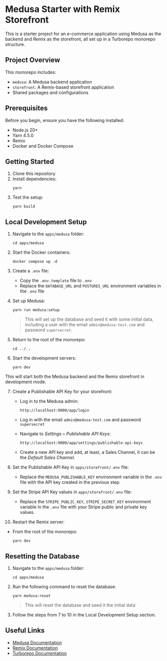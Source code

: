 # Medusa Starter with Remix Storefront

This is a starter project for an e-commerce application using Medusa as the backend and Remix as the storefront, all set up in a Turborepo monorepo structure.

## Project Overview

This monorepo includes:

- `medusa`: A Medusa backend application
- `storefront`: A Remix-based storefront application
- Shared packages and configurations

## Prerequisites

Before you begin, ensure you have the following installed:

- Node.js 20+
- Yarn 4.5.0
- Remix
- Docker and Docker Compose

## Getting Started

1. Clone this repository
2. Install dependencies:
   ```
   yarn
   ```
3. Test the setup:
   ```
   yarn build
   ```

## Local Development Setup

1. Navigate to the `apps/medusa` folder:

   ```
   cd apps/medusa
   ```

2. Start the Docker containers:

   ```
   docker compose up -d
   ```

3. Create a `.env` file:

   - Copy the `.env.template` file to `.env`
   - Replace the `DATABASE_URL` and `POSTGRES_URL` environment variables in the `.env` file

4. Set up Medusa:

   ```
   yarn run medusa:setup
   ```

   > This will set up the database and seed it with some initial data, including a user with the email `admin@medusa-test.com` and password `supersecret`.

5. Return to the root of the monorepo:

   ```
   cd ../..
   ```

6. Start the development servers:
   ```
   yarn dev
   ```

This will start both the Medusa backend and the Remix storefront in development mode.

7. Create a Publishable API Key for your storefront:

   - Log in to the Medusa admin:

     `http://localhost:9000/app/login`

   - Log in with the email `admin@medusa-test.com` and password `supersecret`
   - Navigate to _Settings_ `>` _Publishable API Keys_:

     `http://localhost:9000/app/settings/publishable-api-keys`

   - Create a new API key and add, at least, a Sales Channel, it can be the _Default Sales Channel_.

8. Set the Publishable API Key in `apps/storefront/.env` file:

   - Replace the `MEDUSA_PUBLISHABLE_KEY` environment variable in the `.env` file with the API key created in the previous step.

9. Set the Stripe API Key values in `apps/storefront/.env` file:

   - Replace the `STRIPE_PUBLIC_KEY`, `STRIPE_SECRET_KEY` environment variable in the `.env` file with your Stripe public and private key values.

10. Restart the Remix server:

- From the root of the monorepo:

  ```
  yarn dev
  ```


## Resetting the Database
1. Navigate to the `apps/medusa` folder:

   ```
   cd apps/medusa
   ```
2. Run the following command to reset the database:

   ```
   yarn medusa:reset
   ```

   > This will reset the database and seed it the initial data`


3. Follow the steps from 7 to 10 in the Local Development Setup section.

## Useful Links

- [Medusa Documentation](https://docs.medusajs.com/)
- [Remix Documentation](https://remix.run/docs/en/main)
- [Turborepo Documentation](https://turbo.build/repo/docs)

